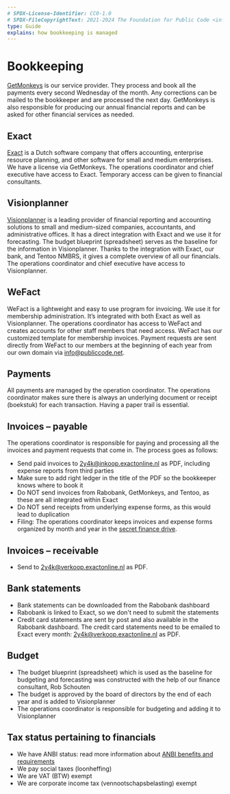 ```yaml
---
# SPDX-License-Identifier: CC0-1.0
# SPDX-FileCopyrightText: 2021-2024 The Foundation for Public Code <info@publiccode.net>
type: Guide
explains: how bookkeeping is managed
---
```


# Bookkeeping

[GetMonkeys](https://getmonkeys.io/) is our service provider.
They process and book all the payments every second Wednesday of the month.
Any corrections can be mailed to the bookkeeper and are processed the next day.
GetMonkeys is also responsible for producing our annual financial reports and can be asked for other financial services as needed.

## Exact

[Exact](https://www.exact.com/) is a Dutch software company that offers accounting, enterprise resource planning, and other software for small and medium enterprises.
We have a license via GetMonkeys.
The operations coordinator and chief executive have access to Exact.
Temporary access can be given to financial consultants.

## Visionplanner

[Visionplanner](https://www.visionplanner.com/) is a leading provider of financial reporting and accounting solutions to small and medium-sized companies, accountants, and administrative offices.
It has a direct integration with Exact and we use it for forecasting.
The budget blueprint (spreadsheet) serves as the baseline for the information in Visionplanner.
Thanks to the integration with Exact, our bank, and Tentoo NMBRS, it gives a complete overview of all our financials.
The operations coordinator and chief executive have access to Visionplanner.

## WeFact

WeFact is a lightweight and easy to use program for invoicing.
We use it for membership administration.
It’s integrated with both Exact as well as Visionplanner.
The operations coordinator has access to WeFact and creates accounts for other staff members that need access.
WeFact has our customized template for membership invoices.
Payment requests are sent directly from WeFact to our members at the beginning of each year from our own domain via <info@publiccode.net>.

## Payments

All payments are managed by the operation coordinator.
The operations coordinator makes sure there is always an underlying document or receipt (boekstuk) for each transaction.
Having a paper trail is essential.

## Invoices – payable

The operations coordinator is responsible for paying and processing all the invoices and payment requests that come in.
The process goes as follows:

* Send paid invoices to <2y4k@inkoop.exactonline.nl> as PDF, including expense reports from third parties
* Make sure to add right ledger in the title of the PDF so the bookkeeper knows where to book it
* Do NOT send invoices from Rabobank, GetMonkeys, and Tentoo, as these are all integrated within Exact
* Do NOT send receipts from underlying expense forms, as this would lead to duplication
* Filing: The operations coordinator keeps invoices and expense forms organized by month and year in the [secret finance drive](https://drive.google.com/drive/folders/1B47cfi314HJzoW7_QDaaaG1hfvxwCjpJ).

## Invoices – receivable

* Send to <2y4k@verkoop.exactonline.nl> as PDF.

## Bank statements

* Bank statements can be downloaded from the Rabobank dashboard
* Rabobank is linked to Exact, so we don't need to submit the statements
* Credit card statements are sent by post and also available in the Rabobank dashboard. The credit card statements need to be emailed to Exact every month: <2y4k@verkoop.exactonline.nl> as PDF.

## Budget

* The budget blueprint (spreadsheet) which is used as the baseline for budgeting and forecasting was constructed with the help of our finance consultant, Rob Schouten
* The budget is approved by the board of directors by the end of each year and is added to Visionplanner
* The operations coordinator is responsible for budgeting and adding it to Visionplanner

## Tax status pertaining to financials

* We have ANBI status: read more information about [ANBI benefits and requirements](https://www.belastingdienst.nl/wps/wcm/connect/bldcontenten/belastingdienst/business/business-public-benefit-organisations/public_benefit_organisations/tax_advantages_pbo/)
* We pay social taxes (loonheffing)
* We are VAT (BTW) exempt
* We are corporate income tax (vennootschapsbelasting) exempt
